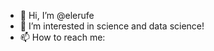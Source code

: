 - 👋 Hi, I’m @elerufe
- 👀 I’m interested in science and data science! 
- 📫 How to reach me: 

<!---
elerufe/elerufe is a ✨ special ✨ repository because its `README.md` (this file) appears on your GitHub profile.
You can click the Preview link to take a look at your changes.
--->
